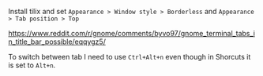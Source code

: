Install tilix and set `Appearance > Window style > Borderless` and `Appearance > Tab position > Top`

https://www.reddit.com/r/gnome/comments/byvo97/gnome_terminal_tabs_in_title_bar_possible/eqqygz5/

To switch between tab I need to use `Ctrl+Alt+n` even though in Shorcuts it is set to `Alt+n`.
